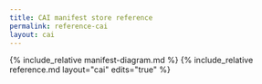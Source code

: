 ```yaml
---
title: CAI manifest store reference
permalink: reference-cai
layout: cai
---
```



{% include_relative manifest-diagram.md %}
{% include_relative reference.md layout="cai" edits="true" %}


